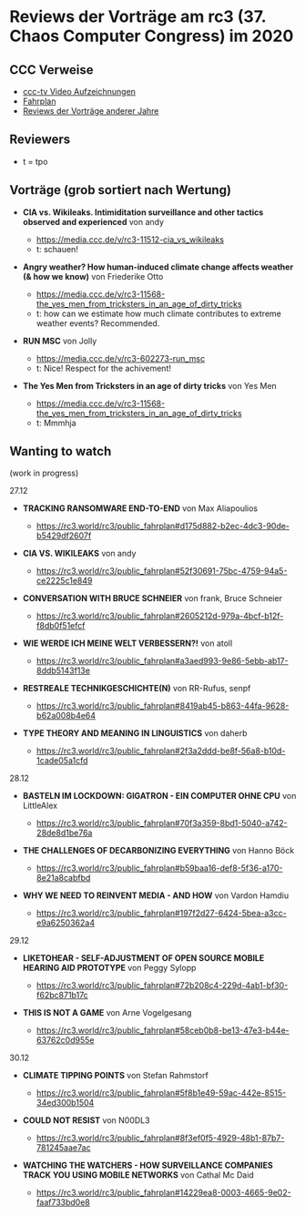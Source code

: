 # Reviews der Vorträge am rc3 (37. Chaos Computer Congress) im 2020

CCC Verweise
------------
* [ccc-tv Video Aufzeichnungen](https://media.ccc.de/b/conferences/rc3)
* [Fahrplan](https://rc3.world/rc3/public_fahrplan)
* [Reviews der Vorträge anderer Jahre](https://github.com/tpo/C3_talks_annotations/blob/master/README.md)

Reviewers
---------

* t = tpo

Vorträge (grob sortiert nach Wertung)
-------------------------------------

*   __CIA vs. Wikileaks. Intimiditation surveillance and other tactics observed and experienced__ von andy
    * https://media.ccc.de/v/rc3-11512-cia_vs_wikileaks
    * t: schauen!

*   __Angry weather? How human-induced climate change affects weather (& how we know)__ von Friederike Otto
    * https://media.ccc.de/v/rc3-11568-the_yes_men_from_tricksters_in_an_age_of_dirty_tricks
    * t: how can we estimate how much climate contributes to extreme weather events? Recommended.
   
*   __RUN MSC__ von Jolly
    * https://media.ccc.de/v/rc3-602273-run_msc
    * t: Nice! Respect for the achivement!

*   __The Yes Men from Tricksters in an age of dirty tricks__ von Yes Men
    * https://media.ccc.de/v/rc3-11568-the_yes_men_from_tricksters_in_an_age_of_dirty_tricks
    * t: Mmmhja
   
Wanting to watch
----------------

(work in progress)

27.12

*   __TRACKING RANSOMWARE END-TO-END__ von Max Aliapoulios
    * https://rc3.world/rc3/public_fahrplan#d175d882-b2ec-4dc3-90de-b5429df2607f

*   __CIA VS. WIKILEAKS__ von andy
    * https://rc3.world/rc3/public_fahrplan#52f30691-75bc-4759-94a5-ce2225c1e849

*   __CONVERSATION WITH BRUCE SCHNEIER__ von frank, Bruce Schneier
    * https://rc3.world/rc3/public_fahrplan#2605212d-979a-4bcf-b12f-f8db0f51efcf

*   __WIE WERDE ICH MEINE WELT VERBESSERN?!__ von atoll
    * https://rc3.world/rc3/public_fahrplan#a3aed993-9e86-5ebb-ab17-8ddb5143f13e

*   __RESTREALE TECHNIKGESCHICHTE(N)__ von RR-Rufus, senpf
    * https://rc3.world/rc3/public_fahrplan#8419ab45-b863-44fa-9628-b62a008b4e64

*   __TYPE THEORY AND MEANING IN LINGUISTICS__ von daherb
    * https://rc3.world/rc3/public_fahrplan#2f3a2ddd-be8f-56a8-b10d-1cade05a1cfd

28.12

*   __BASTELN IM LOCKDOWN: GIGATRON - EIN COMPUTER OHNE CPU__ von LittleAlex
    * https://rc3.world/rc3/public_fahrplan#70f3a359-8bd1-5040-a742-28de8d1be76a

*   __THE CHALLENGES OF DECARBONIZING EVERYTHING__ von Hanno Böck
    * https://rc3.world/rc3/public_fahrplan#b59baa16-def8-5f36-a170-8e21a8cabfbd

*   __WHY WE NEED TO REINVENT MEDIA - AND HOW__ von Vardon Hamdiu
    * https://rc3.world/rc3/public_fahrplan#197f2d27-6424-5bea-a3cc-e9a6250362a4

29.12

*   __LIKETOHEAR - SELF-ADJUSTMENT OF OPEN SOURCE MOBILE HEARING AID PROTOTYPE__ von Peggy Sylopp
    * https://rc3.world/rc3/public_fahrplan#72b208c4-229d-4ab1-bf30-f62bc871b17c

*   __THIS IS NOT A GAME__ von Arne Vogelgesang
    * https://rc3.world/rc3/public_fahrplan#58ceb0b8-be13-47e3-b44e-63762c0d955e

30.12

*   __CLIMATE TIPPING POINTS__ von Stefan Rahmstorf
    * https://rc3.world/rc3/public_fahrplan#5f8b1e49-59ac-442e-8515-34ed300b1504

*   __COULD NOT RESIST__ von N00DL3
    * https://rc3.world/rc3/public_fahrplan#8f3ef0f5-4929-48b1-87b7-781245aae7ac

*   __WATCHING THE WATCHERS - HOW SURVEILLANCE COMPANIES TRACK YOU USING MOBILE NETWORKS__ von Cathal Mc Daid
    * https://rc3.world/rc3/public_fahrplan#14229ea8-0003-4665-9e02-faaf733bd0e8

